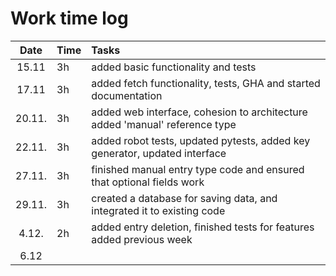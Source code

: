# Work time log

|  Date  | Time | Tasks                                                                       |
|:------:|:-----|:----------------------------------------------------------------------------|
| 15.11  | 3h   | added basic functionality and tests                                         |
| 17.11  | 3h   | added fetch functionality, tests, GHA and started documentation             |
| 20.11. | 3h   | added web interface, cohesion to architecture added 'manual' reference type |
| 22.11. | 3h   | added robot tests, updated pytests, added key generator, updated interface  |
| 27.11. | 3h   | finished manual entry type code and ensured that optional fields work       |
| 29.11. | 3h   | created a database for saving data, and integrated it to existing code      |
| 4.12.  | 2h   | added entry deletion, finished tests for features added previous week       |
| 6.12   |
